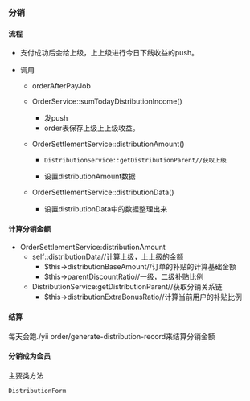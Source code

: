 ### 分销

#### 流程

* 支付成功后会给上级，上上级进行今日下线收益的push。

* 调用

  * orderAfterPayJob

  * OrderService::sumTodayDistributionIncome()

    * 发push
    * order表保存上级上上级收益。

  * OrderSettlementService::distributionAmount()

    * ```
      DistributionService::getDistributionParent//获取上级
      ```

    * 设置distributionAmount数据

  * OrderSettlementService::distributionData()

    * 设置distributionData中的数据整理出来




#### 计算分销金额

* OrderSettlementService:distributionAmount
  * self::distributionData//计算上级，上上级的金额
    * $this->distributionBaseAmount//订单的补贴的计算基础金额
    * $this->parentDiscountRatio//一级，二级补贴比例
  * DistributionService:getDistributionParent//获取分销关系链
    * $this->distributionExtraBonusRatio//计算当前用户的补贴比例

#### 结算

每天会跑./yii order/generate-distribution-record来结算分销金额







#### 分销成为会员

主要类方法

```
DistributionForm
```

